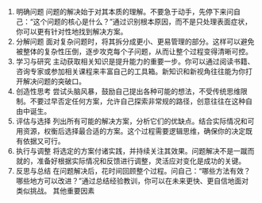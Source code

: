 1. 明确问题
问题的解决始于对其本质的理解。不要急于动手，先停下来问自己：“这个问题的核心是什么？”通过识别根本原因，而不是只处理表面症状，你可以更有针对性地找到解决方案。
2. 分解问题
面对复杂问题时，将其拆分成更小、更易管理的部分。这样可以避免被整体的复杂性压倒，逐步攻克每个子问题，从而让整个过程变得清晰可控。
3. 学习与研究
主动获取相关知识是提升能力的重要一步。你可以通过阅读书籍、咨询专家或参加相关课程来丰富自己的工具箱。新知识和新视角往往能为你打开解决问题的突破口。
4. 创造性思考
尝试头脑风暴，鼓励自己提出各种可能的想法，不受传统思维限制。不要过早否定任何方案，允许自己探索非常规的路径，创意往往在这种自由中诞生。
5. 评估与选择
列出所有可能的解决方案，分析它们的优缺点。结合实际情况和可用资源，权衡后选择最合适的方案。这个过程需要逻辑思维，确保你的决定既有依据又可行。
6. 执行与调整
将选定的方案付诸实践，并持续关注其效果。问题解决不是一蹴而就的，准备好根据实际情况和反馈进行调整，灵活应对变化是成功的关键。
7. 反思与总结
在问题解决后，花时间回顾整个过程。问自己：“哪些方法有效？哪些地方可以改进？”通过总结经验教训，你可以在未来更快、更自信地面对类似挑战。
其他重要因素

